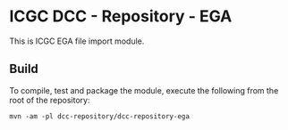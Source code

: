 # ICGC DCC - Repository - EGA

This is ICGC EGA file import module.  

## Build

To compile, test and package the module, execute the following from the root of the repository:

```shell
mvn -am -pl dcc-repository/dcc-repository-ega
```

